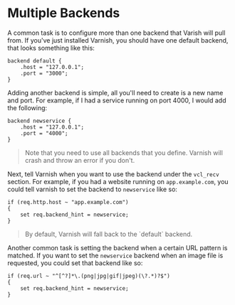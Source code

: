 # Multiple Backends

A common task is to configure more than one backend that Varish will pull from. If you've just installed Varnish, you should have one default backend, that looks something like this:

```
backend default {
    .host = "127.0.0.1";
    .port = "3000";
}
```

Adding another backend is simple, all you'll need to create is a new name and port. For example, if I had a service running on port 4000, I would add the following:

```
backend newservice {
    .host = "127.0.0.1";
    .port = "4000";
}
```
<blockquote>
Note that you need to use all backends that you define. Varnish will crash and throw an error if you don't.
</blockquote>

Next, tell Varnish when you want to use the backend under the `vcl_recv` section. For example, if you had a website running on `app.example.com`, you could tell varnish to set the backend to `newservice` like so:

```
if (req.http.host ~ "app.example.com")
{
    set req.backend_hint = newservice;
}
```

<blockquote>
By default, Varnish will fall back to the `default` backend. 
</blockquote>

Another common task is setting the backend when a certain URL pattern is matched. If you want to set the `newservice` backend when an image file is requested, you could set that backend like so:

```
if (req.url ~ "^[^?]*\.(png|jpg|gif|jpeg)(\?.*)?$")
{
    set req.backend_hint = newservice;
}
```